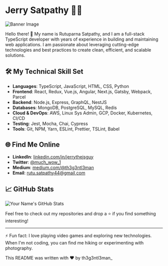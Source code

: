 # Jerry Satpathy 👨‍💻

![Banner Image](https://media.licdn.com/dms/image/C5116AQHwy15PaXkPRw/profile-displaybackgroundimage-shrink_350_1400/0/1557428553398?e=1686182400&v=beta&t=t7YXLCUzt7TNhcWwt45i7cCMQGfFEzl-wHyXnC8qW24)

Hello there! 👋 My name is Rutuparna Satpathy, and I am a full-stack TypeScript developer with years of experience in building and maintaining web applications. I am passionate about leveraging cutting-edge technologies and best practices to create clean, efficient, and scalable solutions.

## 🛠 My Technical Skill Set

-   **Languages**: TypeScript, JavaScript, HTML, CSS, Python
-   **Frontend**: React, Redux, Vue.js, Angular, Next.js, Gatsby, Webpack, Parcel
-   **Backend**: Node.js, Express, GraphQL, NestJS
-   **Databases**: MongoDB, PostgreSQL, MySQL, Redis
-   **Cloud & DevOps**: AWS, Linux Sys Admin, GCP, Docker, Kubernetes, CI/CD
-   **Testing**: Jest, Mocha, Chai, Cypress
-   **Tools**: Git, NPM, Yarn, ESLint, Prettier, TSLint, Babel


## 🌐 Find Me Online
-   **LinkedIn**: [linkedin.com/in/jerrythejsguy](https://linkedin.com/in/jerrythejsguy)
-   **Twitter**: [@much_wow_1](https://twitter.com/much_wow_1)
-   **Medium**: [medium.com/@th3g3ntl3man](https://medium.com/@th3g3ntl3man)
-   **Email**: [rutu.satpathy44@gmail,com](mailto:rutu.satpathy44@gmail,com)

## 📈 GitHub Stats

![Your Name's GitHub Stats](https://github-readme-stats.vercel.app/api?username=j3rry320&show_icons=true&theme=default)

Feel free to check out my repositories and drop a ⭐ if you find something interesting!

----------

⚡ Fun fact: I love playing video games and exploring new technologies. When I'm not coding, you can find me hiking or experimenting with photography.




This README was written with ❤️  by th3g3ntl3man_
